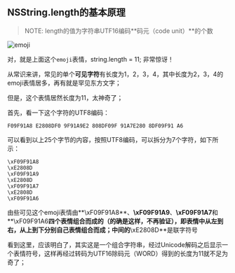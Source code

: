 ## NSString.length的基本原理

> NOTE: length的值为字符串UTF16编码**码元（code unit）**的个数

![emoji](/home/hzyuxiaohua/projects/markdowns/Resources/emoji-family-man-man-girl-boy.png)

对，就是上面这个`emoji`表情，string.length = 11; 非常惊讶！

从常识来讲，常见的单个**可见字符**有长度为1，2，3，4，其中长度为2，3，4的emoji表情居多，再有就是罕见东方文字；

但是，这个表情居然长度为11，太神奇了；

首先，看一下这个字符的UTF8编码：

```
F09F91A8 E2808DF0 9F91A9E2 808DF09F 91A7E280 8DF09F91 A6
```
可以看到以上25个字节的内容，按照UTF8编码，可以拆分为7个字符，如下所示：

```
\xF09F91A8
\xE2808D
\xF09F91A9
\xE2808D
\xF09F91A7
\xE2808D
\xF09F91A6
```

由些可见这个emoji表情由**\xF09F91A8**、**\xF09F91A9**、**\xF09F91A7**和**\xF09F91A6**四个表情组合而成的（的确是这样，不再验证），即表情中从左到右，从上到下分别自己表情组合而成；中间的**\xE2808D**是联字符号

看到这里，应该明白了，其实这是一个组合字符串，经过Unicode解码之后显示一个表情符号，这样再经过转码为UTF16除码元（WORD）得到的长度为11就不足为奇了；